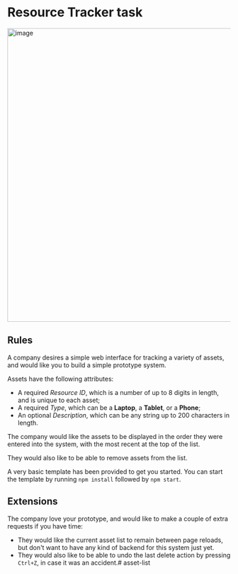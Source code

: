 # Resource Tracker task

<img width="661" alt="image" src="https://github.com/MartinDM/asset-list/assets/7467069/af80d44b-4acd-49d1-a29d-c864a381bc82">

## Rules
A company desires a simple web interface for tracking a variety of assets, and would like you to
build a simple prototype system.

Assets have the following attributes:
* A required _Resource ID_, which is a number of up to 8 digits in length, and is unique to each asset;
* A required _Type_, which can be a **Laptop**, a **Tablet**, or a **Phone**;
* An optional _Description_, which can be any string up to 200 characters in length.

The company would like the assets to be displayed in the order they were entered into the system,
with the most recent at the top of the list.

They would also like to be able to remove assets from the list.

A very basic template has been provided to get you started. You can start the template by running
`npm install` followed by `npm start`.

## Extensions

The company love your prototype, and would like to make a couple of extra requests if you have time:

* They would like the current asset list to remain between page reloads, but don't want to have any
  kind of backend for this system just yet.
* They would also like to be able to undo the last delete action by pressing `Ctrl+Z`, in
  case it was an accident.# asset-list
